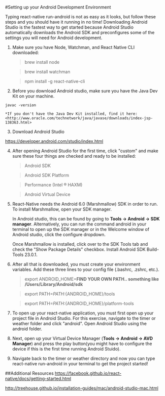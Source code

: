 #Setting up your Android Development Environment

Typing react-native run-android is not as easy as it looks, but follow these steps and you should have it running in no time! Downloading Android Studio is the fastest way to get started because Android Studio automatically downloads the Android SDK and preconfigures some of the settings you will need for Android development. 

1. Make sure you have Node, Watchman, and React Native CLI downloaded:

   >brew install node

   >brew install watchman
   
   >npm install -g react-native-cli
   
2. Before you download Android studio, make sure you have the Java Dev Kit on your machine.
   
 ```javac -version```
 
    *If you don't have the Java Dev Kit installed, find it here: 
    <http://www.oracle.com/technetwork/java/javase/downloads/index-jsp-138363.html>

3. Download Android Studio

 <https://developer.android.com/studio/index.html>

4. After opening Android Studio for the first time, click "custom" and make sure these four things are checked and ready to be installed:

   >Android SDK
   
   >Android SDK Platform
   
   >Performance (Intel ® HAXM)
   
   >Android Virtual Device
 
5. React-Native needs the Android 6.0 (Marshmallow) SDK in order to run. To install Marshmallow, open your SDK manager. 

   In Android studio, this can be found by going to **Tools -> Android -> SDK manager**. Alternatively, you can run the          command android in your terminal to open up the SDK manager or in the Welcome window of Android studio, click the configure    dropdown.
   
   Once Marshmallow is installed, click over to the SDK Tools tab and check the "Show Package Details" checkbox. Install          Android SDK Build-Tools 23.0.1.

6. After all that is downloaded, you must create your environment variables. Add these three lines to your config file (.bashrc, .zshrc, etc.).

    >export ANDROID_HOME=**FIND YOUR OWN PATH.. something like /Users/Library/Android/sdk**
    
    >export PATH=${PATH}:${ANDROID_HOME}/tools
    
    >export PATH=${PATH}:${ANDROID_HOME}/platform-tools

7. To open up your react-native application, you must first open up your project file in Android Studio. For this exercise,    navigate to the timer or weather folder and click "android". Open Android Studio using the android folder.

8. Next, open up your Virtual Device Manager (**Tools -> Android -> AVD Manager**) and press the play button(you might have to configure the device if this is the first time running Android Stuido).

9. Navigate back to the timer or weather directory and now you can type react-native run-android in your terminal to get the project started! 

##Additional Resources
<https://facebook.github.io/react-native/docs/getting-started.html>

<http://treehouse.github.io/installation-guides/mac/android-studio-mac.html>
